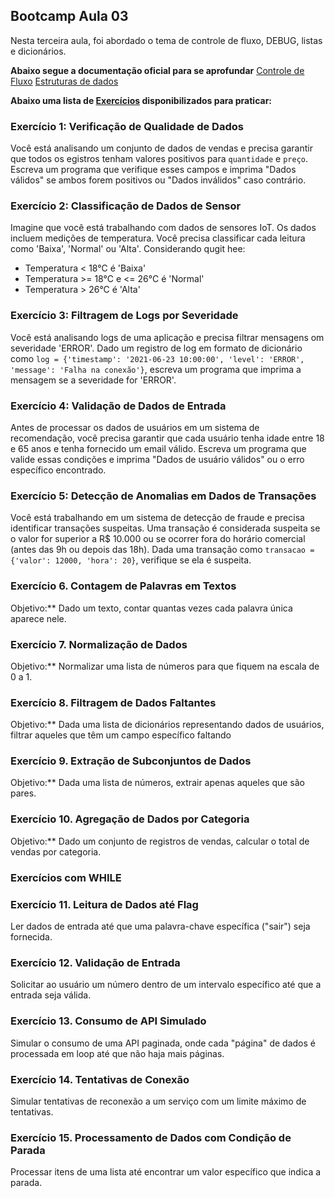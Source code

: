 ## Bootcamp Aula 03

Nesta terceira aula, foi abordado o tema de controle de fluxo, DEBUG, listas e dicionários.

__Abaixo segue a documentação oficial para se aprofundar__
[Controle de Fluxo](https://docs.python.org/pt-br/3/tutorial/controlflow.html)
[Estruturas de dados](https://docs.python.org/pt-br/3/tutorial/datastructures.html)

__Abaixo uma lista de [Exercícios](exercicios.py) disponibilizados para praticar:__

### Exercício 1: Verificação de Qualidade de Dados
Você está analisando um conjunto de dados de vendas e precisa garantir que todos os egistros tenham valores positivos para `quantidade` e `preço`. Escreva um programa que verifique esses campos e imprima "Dados válidos" se ambos forem positivos ou "Dados inválidos" caso contrário.

### Exercício 2: Classificação de Dados de Sensor
Imagine que você está trabalhando com dados de sensores IoT. Os dados incluem medições de temperatura. Você precisa classificar cada leitura 
como 'Baixa', 'Normal' ou 'Alta'. Considerando qugit hee:
* Temperatura < 18°C é 'Baixa'
* Temperatura >= 18°C e <= 26°C é 'Normal'
* Temperatura > 26°C é 'Alta'

### Exercício 3: Filtragem de Logs por Severidade
Você está analisando logs de uma aplicação e precisa filtrar mensagens 
om severidade 'ERROR'. Dado um registro de log em formato de dicionário 
como `log = {'timestamp': '2021-06-23 10:00:00', 'level': 'ERROR', 'message': 'Falha na conexão'}`, 
escreva um programa que imprima a mensagem se a severidade for 'ERROR'.

### Exercício 4: Validação de Dados de Entrada
Antes de processar os dados de usuários em um sistema de recomendação, 
você precisa garantir que cada usuário tenha idade entre 18 e 65 anos e tenha 
fornecido um email válido. Escreva um programa que valide essas condições 
e imprima "Dados de usuário válidos" ou o erro específico encontrado.

### Exercício 5: Detecção de Anomalias em Dados de Transações
Você está trabalhando em um sistema de detecção de fraude e precisa identificar 
transações suspeitas. Uma transação é considerada suspeita se o valor for superior 
a R$ 10.000 ou se ocorrer fora do horário comercial (antes das 9h ou depois das 18h). 
Dada uma transação como `transacao = {'valor': 12000, 'hora': 20}`, verifique se ela é suspeita.

### Exercício 6. Contagem de Palavras em Textos
Objetivo:** Dado um texto, contar quantas vezes cada palavra única aparece nele.

### Exercício 7. Normalização de Dados
Objetivo:** Normalizar uma lista de números para que fiquem na escala de 0 a 1.

### Exercício 8. Filtragem de Dados Faltantes
Objetivo:** Dada uma lista de dicionários representando dados de usuários, filtrar aqueles que têm um campo específico faltando

### Exercício 9. Extração de Subconjuntos de Dados
Objetivo:** Dada uma lista de números, extrair apenas aqueles que são pares.

### Exercício 10. Agregação de Dados por Categoria
Objetivo:** Dado um conjunto de registros de vendas, calcular o total de vendas por categoria.

### Exercícios com WHILE

### Exercício 11. Leitura de Dados até Flag
Ler dados de entrada até que uma palavra-chave específica ("sair") seja fornecida.

### Exercício 12. Validação de Entrada
Solicitar ao usuário um número dentro de um intervalo específico até que a entrada seja válida.

### Exercício 13. Consumo de API Simulado
Simular o consumo de uma API paginada, onde cada "página" de dados é processada em loop até que não haja mais páginas.

### Exercício 14. Tentativas de Conexão
Simular tentativas de reconexão a um serviço com um limite máximo de tentativas.

### Exercício 15. Processamento de Dados com Condição de Parada
Processar itens de uma lista até encontrar um valor específico que indica a parada.
